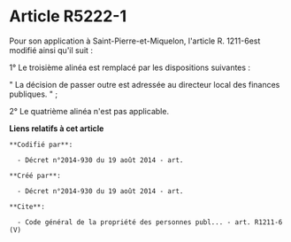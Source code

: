 # Article R5222-1

Pour son application à Saint-Pierre-et-Miquelon, l'article R. 1211-6est modifié ainsi qu'il suit : 

1° Le troisième alinéa est remplacé par les dispositions suivantes : 

" La décision de passer outre est adressée au directeur local des finances publiques. " ; 

2° Le quatrième alinéa n'est pas applicable.

**Liens relatifs à cet article**

	**Codifié par**:

	  - Décret n°2014-930 du 19 août 2014 - art.

	**Créé par**:

	  - Décret n°2014-930 du 19 août 2014 - art.

	**Cite**:

	  - Code général de la propriété des personnes publ... - art. R1211-6 (V)
